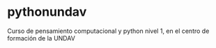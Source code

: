 # pythonundav
Curso de pensamiento computacional y python nivel 1, en el centro de formación de la UNDAV
